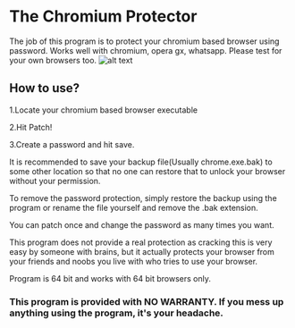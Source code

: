 # The Chromium Protector
The job of this program is to protect your chromium based browser using password.
Works well with chromium, opera gx, whatsapp. Please test for your own browsers too.
![alt text](https://github.com/RUDRA78372/Closed-Source-Programs/tree/main/The-Chromium-Protector/cprotect.png?raw=true)
## How to use?
1.Locate your chromium based browser executable

2.Hit Patch!

3.Create a password and hit save.

It is recommended to save your backup file(Usually chrome.exe.bak) to some other location so that no one can restore that to unlock your browser without your permission. 

To remove the password protection, simply restore the backup using the program or rename the file yourself and remove the .bak extension.

You can patch once and change the password as many times you want.

This program does not provide a real protection as cracking this is very easy by someone with brains, but it actually protects your browser from your friends and noobs you live with who tries to use your browser.

Program is 64 bit and works with 64 bit browsers only.

### This program is provided with NO WARRANTY. If you mess up anything using the program, it's your headache.

